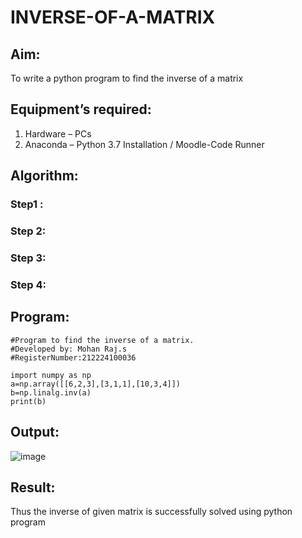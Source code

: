 # INVERSE-OF-A-MATRIX
## Aim:
To write a python program to find the inverse of a matrix
## Equipment’s required:
1. 	Hardware – PCs
2. 	Anaconda – Python 3.7 Installation / Moodle-Code Runner
## Algorithm:
### Step1 : 
### Step 2: 
### Step 3: 
### Step 4: 

## Program:
~~~
#Program to find the inverse of a matrix.
#Developed by: Mohan Raj.s
#RegisterNumber:212224100036

import numpy as np
a=np.array([[6,2,3],[3,1,1],[10,3,4]])
b=np.linalg.inv(a)
print(b)
~~~
## Output:
![image](https://github.com/user-attachments/assets/27073fea-e311-4e27-9fc5-7ca61743b630)

## Result:
Thus the inverse of given matrix is successfully solved using python program

